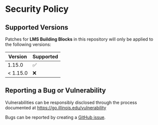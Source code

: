 # Security Policy

## Supported Versions

Patches for **LMS Building Blocks** in this repository will only be applied to the following versions:

| Version  | Supported          |
|----------| ------------------ |
| 1.15.0   | :white_check_mark: |
| < 1.15.0 | :x: |

## Reporting a Bug or Vulnerability

Vulnerabilities can be responsibly disclosed through the process
 documented at https://go.illinois.edu/vulnerability

Bugs can be reported by creating a [GitHub issue](https://github.com/rokwire/lms-building-block/issues/new?assignees=&labels=bug&template=bug_report.md&title=%5BBUG%5D+).